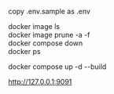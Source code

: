 copy .env.sample as .env

docker image ls <br/>
docker image prune -a -f </br>
docker compose down </br>
docker ps <br/>

docker compose up -d --build <br/>

http://127.0.0.1:9091


